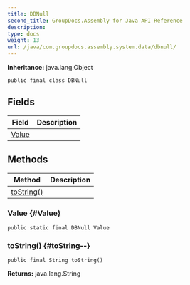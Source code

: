 ```yaml
---
title: DBNull
second_title: GroupDocs.Assembly for Java API Reference
description: 
type: docs
weight: 13
url: /java/com.groupdocs.assembly.system.data/dbnull/
---
```

**Inheritance:**
java.lang.Object
```
public final class DBNull
```
## Fields

| Field | Description |
| --- | --- |
| [Value](#Value) |  |
## Methods

| Method | Description |
| --- | --- |
| [toString()](#toString--) |  |
### Value {#Value}
```
public static final DBNull Value
```


### toString() {#toString--}
```
public final String toString()
```




**Returns:**
java.lang.String
